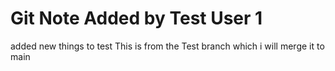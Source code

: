 # Git Note Added by Test User 1
added new things to test
This is from the Test branch which i will merge it to main
